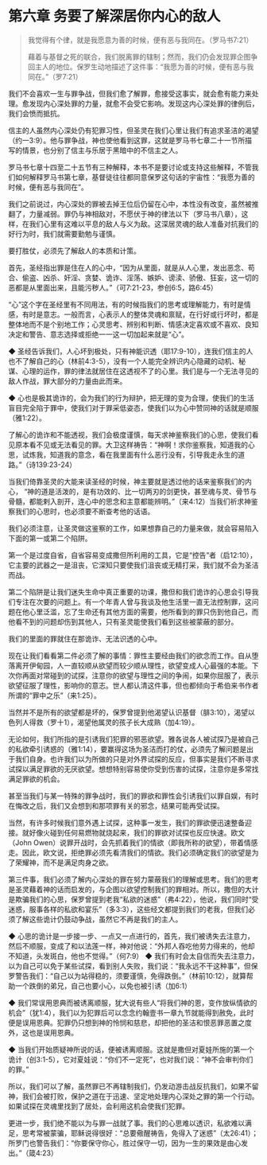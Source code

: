 # 第六章 务要了解深居你内心的敌人

> 我觉得有个律，就是我愿意为善的时候，便有恶与我同在。（罗马书7:21）
>
> 藉着与基督之死的联合，我们脱离罪的辖制；然而，我们仍会发现罪企图争回主人的地位。保罗生动地描述了这件事：“我愿为善的时候，便有恶与我同在。”（罗7:21）

我们不会喜欢一生与罪争战，但我们愈了解罪，愈接受这事实，就会愈有能力来处理。愈发现内心深处罪的力量，就愈不会受它影响。发现这内心深处罪的律例后，我们会愤而抵抗。

信主的人虽然内心深处仍有犯罪习性，但圣灵在我们心里让我们有追求圣洁的渴望（约一3:9）。他与罪争战，神也使他看到这罪，这就是罗马书七章二十一节所描写的情景，也分别了信主与乐居于黑暗中的不信主之人。

罗马书七章十四至二十五节有三种解释，本书不是要讨论或支持这些解释，不管我们如何解释罗马书第七章，基督徒往往都同意保罗这句话的宇宙性：“我愿为善的时候，便有恶与我同在”。

我们之前说过，内心深处的罪被去掉王位后仍留在心中，本性没有改变，虽然被推翻了，力量减弱。罪仍与神相敌对，不愿伏于神的律法以下（罗马书八章），这样，在我们心里有这难以平息的敌人与义为敌。这深居灵魂的敌人准备对抗我们的好行为时，我们就需要勤勉与谨慎。

要打胜仗，必须先了解敌人的本质和计策。


首先，圣经指出罪是住在人的心中，“因为从里面，就是从人心里，发出恶念、苟合、偷盗、凶杀、奸淫、贪婪、诡诈、淫荡、嫉妒、谤渎、骄傲、狂妄，这一切的恶都是从里面出来，且能污秽人。”（可7:21-23，参创6:5，路6:45）

“心”这个字在圣经里有不同用法，有的时候指我们的思考或理解能力，有时是情感，有时是意志。一般而言，心表示人的整体灵魂和禀赋，在行好或行坏时，都是整体地而不是个别地工作；心灵思考、辨别和判断、情感决定喜欢或不喜欢、良知决定和警告、意志选择或拒绝一一这一切加起来就是“心”。

◆ 圣经告诉我们，人心坏到极处，只有神能识透（耶17:9-10），连我们信主的人也不了解自己的心（林前4:3-5），没有一个人能完全辨识内心隐藏的动机、秘谋、心理的运作，罪的律法就居住在这透视不了的心里。我们是与一个无法寻见的敌人作战，罪大部分的力量由此而来。

◆ 心也是极其诡诈的，会为我们的行为辩护，把无理的变为合理，使我们的生活盲目完全陷于罪中，使我们对于罪采低姿态，使我们以为心中赞同神的话就是顺服（雅1:22）。

了解心的诡诈和不能透视，我们会极度谨慎，每天求神鉴察我们的心思，使我们看见原本看不见或无法看见的罪。大卫这样祷告：“神啊！求你鉴察我，知道我的心思，试炼我，知道我的意念，看在我里面有什么恶行没有，引导我走永生的道路。”（诗139:23-24）

当我们倚靠圣灵的大能来读圣经的时候，神主要就是透过他的话来鉴察我们的内心， “神的道是活泼的，是有功效的、比一切两刃的剑更快，甚至魂与灵、骨节与骨髓，都能剌入剖开，连心中的思念和主意都能辨明。”（来4:12）当我们祈求神鉴察我们的心思时，也必须要不断查考他的话语。

我们必须注意，让圣灵做这鉴察的工作，如果想靠自己的力量来做，就会容易陷入下面的第一或第二个陷阱。

第一个是过度自省，自省容易变成撒但所利用的工具，它是“控告”者（启12:10），它主要的武器之一是沮丧，它深知只要使我们沮丧或无精打采，我们就不会为圣洁而战。

第二个陷阱是让我们迷失生命中真正重要的功课，撒但和我们诡诈的心思会引导我们专注在次要的问题上。有一个年青人曾与我谈及他生活里一直无法控制罪，这问题在他心里泛滥，忘了生命还有其他方面的需要，他所看到的罪只伤到他自己，而他看不到的问题却伤到其他人，只有圣灵能使我们看到这些被蒙蔽的部分。

我们的里面的罪就住在那诡诈、无法识透的心中。

现在让我们看看第二件必须了解的事情：罪性主要经由我们的欲念而工作。自从堕落离开伊甸园，人一直较顺从欲望而较少顺从理性，欲望变成人心最强的本能。下次你再面对常碰到的试探，注意你的欲望与理性之间的争闹，如果你屈服了，表示欲望征服了理性，影响你的意志。世人都认清这件事，但也都倾向于希伯来书作者所谓的“罪中之乐”（来1:25）。

当然并不是所有的欲望都是坏的，保罗曾提到他渴望认识基督（腓3:10），渴望以色列人得救（罗十1），渴望他属灵的孩子长大成熟（加4:19）。

无论如何，我们所指的是引诱我们犯罪的邪恶欲望。雅各说各人被试探乃是被自己的私欲牵引诱惑的（雅1:14），要赢得这场为圣洁而打的仗，必须先了解问题是出于我们自身。也许我们以为所做的只是对外界试探的反应，但事实是我们不断寻求试探以满足罪欲的无厌欲望。想想特别容易使你受到伤害的试探，注意你是多常找满足罪欲的机会。

甚至当我们与某一特殊的罪争战时，我们的罪欲和罪性会引诱我们以罪自娱，有时在悔改之后，我们又会想到和那项罪有关的邪念，结果可能再受试探。

当然，有许多时候我们意外遇上试探，这种事一发生，我们的罪欲便迅速整备迎接。就好像火碰到任何易燃物就烧起来，我们的罪欲对试探也反应快速。欧文（John Owen）说罪开战时，会先抓着我们的情欲（即我所称的欲望），带着情感走。因此，欧文说，拒绝罪必须先看清我们的情欲。我们必须确定我们的欲望是为了荣耀神，而不是满足肉身之欲。

第三件事，我们必须了解内心深处的罪在努力蒙蔽我们的理解或思考。我们的思考是圣灵藉着神的话而启发的，与企图以欲望控制我们的罪相对。所以，撒但的大计是欺骗我们的心思，保罗曾提到老我“私欲的迷惑”（弗4:22），他说，我们同时“受迷惑，服事各样的私欲和宴乐”（多3:3），这些经文都提到我们的老我，但我们必须了解这些诡计仍鼓动争战，虽然它不再是我们的主人。

◆ 心思的诡计是一步接一步、一点又一点进行的，首先，我们被诱失去注意力，然后不顺服，变成了和以法莲一样，神对他说：“外邦人吞吃他劳力得来的，他却不知道，头发斑白，他也不觉得。”（何7:9）
◆ 我们有时会太自信而失去注意力，以为自己可以免于某些试探，看到别人失败，我们说：“我永远不干这种事”，但保罗警告我们：“自己以为站得稳的，须要谨慎，免得跌倒。”（林前10:12），就算帮助一个跌倒的弟兄，自己也要小心，以免也被引诱（加6:1）

◆ 我们常误用恩典而被诱离顺服，犹大说有些人“将我们神的恩，变作放纵情欲的机会”（犹1:4），我们以为犯罪后可以念念约翰壹书一章九节就能得到赦免，此时便是误用恩典。犯罪仍只想到神的怜悯和慈悲，却把他的圣洁和恨恶罪恶置之度外，这也是误用恩典。

◆ 当我们开始质疑神所说的话，便被诱离顺服。这就是撒但对夏娃所施的第一个诡计（创3:1-5），它对夏娃说：“你们不一定死”，也对我们说：“神不会审判你们的罪。”

所以，我们可以了解，虽然罪已不再辖制我们，仍发动游击战反抗我们，如果不留神，我们会被打败，保护之道在于迅速、坚定地处理内心深处之罪的第一个行动。如果试探在灵魂里找到了居处，会利用这机会使我们犯罪。

更进一步，我们绝不能以为与罪一战就了事。我们的心思难以透识，私欲难以满足，思考常被蒙骗，耶稣说得很好：“总要儆醒祷告，免得入了迷惑”（太26:41）；所罗门也警告我们：“你要保守你心，胜过保守一切，因为一生的果效是由心发出。”（箴4:23）
